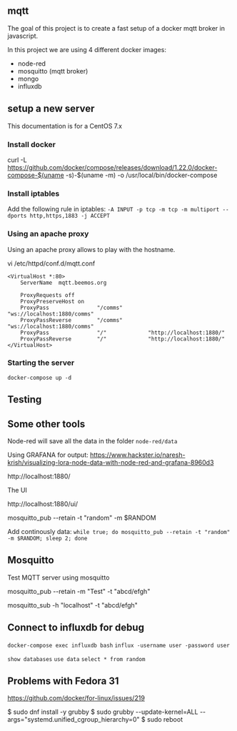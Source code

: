 ## mqtt

The goal of this project is to create a fast setup of a docker mqtt broker in javascript.

In this project we are using 4 different docker images:

- node-red
- mosquitto (mqtt broker)
- mongo
- influxdb

## setup a new server

This documentation is for a CentOS 7.x

### Install docker

curl -L https://github.com/docker/compose/releases/download/1.22.0/docker-compose-$(uname -s)-$(uname -m) -o /usr/local/bin/docker-compose

### Install iptables

Add the following rule in iptables:
`-A INPUT -p tcp -m tcp -m multiport --dports http,https,1883 -j ACCEPT`

### Using an apache proxy

Using an apache proxy allows to play with the hostname.

vi /etc/httpd/conf.d/mqtt.conf

```
<VirtualHost *:80>
    ServerName 	mqtt.beemos.org

	ProxyRequests off
	ProxyPreserveHost on
	ProxyPass               "/comms"        "ws://localhost:1880/comms"
	ProxyPassReverse        "/comms"        "ws://localhost:1880/comms"
	ProxyPass               "/"             "http://localhost:1880/"
	ProxyPassReverse        "/"             "http://localhost:1880/"
</VirtualHost>
```

### Starting the server

`docker-compose up -d`

## Testing

## Some other tools

Node-red will save all the data in the folder `node-red/data`

Using GRAFANA for output: https://www.hackster.io/naresh-krish/visualizing-lora-node-data-with-node-red-and-grafana-8960d3

http://localhost:1880/

The UI

http://localhost:1880/ui/

mosquitto_pub --retain -t "random" -m $RANDOM

Add continously data:
`while true; do mosquitto_pub --retain -t "random" -m $RANDOM; sleep 2; done`

## Mosquitto

Test MQTT server using mosquitto

mosquitto_pub --retain -m "Test" -t "abcd/efgh"

mosquitto_sub -h "localhost" -t "abcd/efgh"

## Connect to influxdb for debug

`docker-compose exec influxdb bash`
`influx -username user -password user`

`show databases`
`use data`
`select * from random`

## Problems with Fedora 31

https://github.com/docker/for-linux/issues/219

$ sudo dnf install -y grubby
$ sudo grubby --update-kernel=ALL --args="systemd.unified_cgroup_hierarchy=0"
$ sudo reboot

